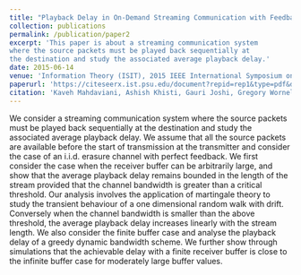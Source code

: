 ```yaml
---
title: "Playback Delay in On-Demand Streaming Communication with Feedback"
collection: publications
permalink: /publication/paper2
excerpt: 'This paper is about a streaming communication system
where the source packets must be played back sequentially at
the destination and study the associated average playback delay.'
date: 2015-06-14
venue: 'Information Theory (ISIT), 2015 IEEE International Symposium on'
paperurl: 'https://citeseerx.ist.psu.edu/document?repid=rep1&type=pdf&doi=eeb6e1a6170feb57e3c8fa13bc6d668fe0fb97c9'
citation: 'Kaveh Mahdaviani, Ashish Khisti, Gauri Joshi, Gregory Wornell. (2015). &quot; booktitle={2015 IEEE International Symposium on Information Theory (ISIT)}, pages={2281--2285}, year={2015}, organization={IEEE} <i>Journal 1</i>. 1(3).'
---
```

We consider a streaming communication system
where the source packets must be played back sequentially at
the destination and study the associated average playback delay.
We assume that all the source packets are available before the
start of transmission at the transmitter and consider the case
of an i.i.d. erasure channel with perfect feedback. We first
consider the case when the receiver buffer can be arbitrarily
large, and show that the average playback delay remains bounded
in the length of the stream provided that the channel bandwidth
is greater than a critical threshold. Our analysis involves the
application of martingale theory to study the transient behaviour
of a one dimensional random walk with drift. Conversely when
the channel bandwidth is smaller than the above threshold,
the average playback delay increases linearly with the stream
length. We also consider the finite buffer case and analyse the
playback delay of a greedy dynamic bandwidth scheme. We
further show through simulations that the achievable delay with
a finite receiver buffer is close to the infinite buffer case for
moderately large buffer values.
